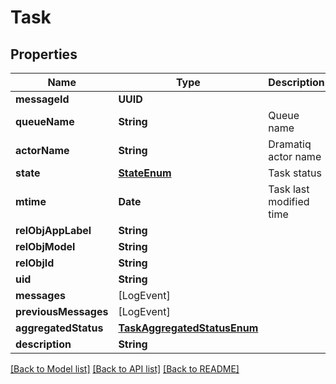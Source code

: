 # Task

## Properties
Name | Type | Description | Notes
------------ | ------------- | ------------- | -------------
**messageId** | **UUID** |  | [optional] 
**queueName** | **String** | Queue name | [optional] 
**actorName** | **String** | Dramatiq actor name | 
**state** | [**StateEnum**](StateEnum.md) | Task status | [optional] 
**mtime** | **Date** | Task last modified time | [optional] 
**relObjAppLabel** | **String** |  | [readonly] 
**relObjModel** | **String** |  | [readonly] 
**relObjId** | **String** |  | [optional] 
**uid** | **String** |  | [readonly] 
**messages** | [LogEvent] |  | 
**previousMessages** | [LogEvent] |  | 
**aggregatedStatus** | [**TaskAggregatedStatusEnum**](TaskAggregatedStatusEnum.md) |  | 
**description** | **String** |  | [readonly] 

[[Back to Model list]](../README.md#documentation-for-models) [[Back to API list]](../README.md#documentation-for-api-endpoints) [[Back to README]](../README.md)


